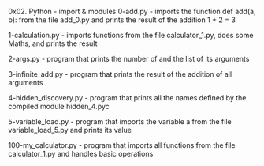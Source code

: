 0x02. Python - import & modules
0-add.py - imports the function def add(a, b): from the file add_0.py
	 and prints the result of the addition 1 + 2 = 3

1-calculation.py - imports functions from the file calculator_1.py, 
	does some Maths, and prints the result

2-args.py - program that prints the number of and the list of its arguments

3-infinite_add.py - program that prints the result of the addition of all arguments

4-hidden_discovery.py - program that prints all the names defined 
	by the compiled module hidden_4.pyc 

5-variable_load.py - program that imports the variable a from 
	the file variable_load_5.py and prints its value

100-my_calculator.py - program that imports all functions from the 
	file calculator_1.py and handles basic operations

